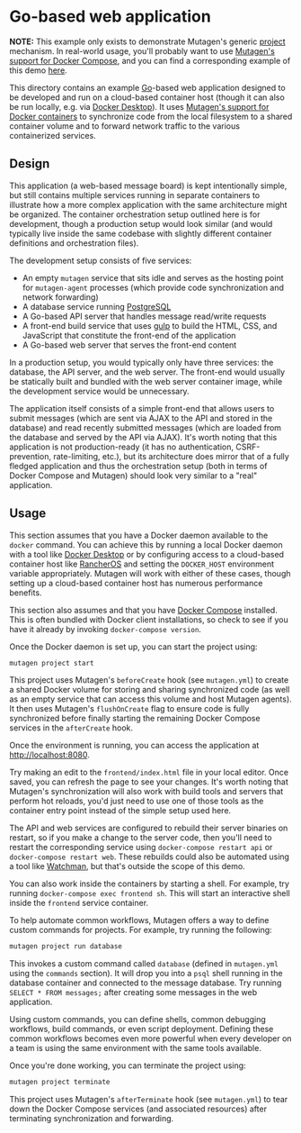 # Go-based web application

**NOTE:** This example only exists to demonstrate Mutagen's generic
[project](https://mutagen.io/documentation/orchestration/projects) mechanism. In
real-world usage, you'll probably want to use
[Mutagen's support for Docker Compose](https://mutagen.io/documentation/orchestration/compose),
and you can find a corresponding example of this demo
[here](https://github.com/mutagen-io/mutagen/tree/master/examples/compose/web-go).

This directory contains an example [Go](https://golang.org/)-based web
application designed to be developed and run on a cloud-based container host
(though it can also be run locally, e.g. via
[Docker Desktop](https://www.docker.com/products/docker-desktop)). It uses
[Mutagen's support for Docker containers](https://mutagen.io/documentation/transports/docker)
to synchronize code from the local filesystem to a shared container volume and
to forward network traffic to the various containerized services.


## Design

This application (a web-based message board) is kept intentionally simple, but
still contains multiple services running in separate containers to illustrate
how a more complex application with the same architecture might be organized.
The container orchestration setup outlined here is for development, though a
production setup would look similar (and would typically live inside the same
codebase with slightly different container definitions and orchestration files).

The development setup consists of five services:

- An empty `mutagen` service that sits idle and serves as the hosting point for
  `mutagen-agent` processes (which provide code synchronization and network
  forwarding)
- A database service running [PostgreSQL](https://www.postgresql.org/)
- A Go-based API server that handles message read/write requests
- A front-end build service that uses [gulp](https://gulpjs.com/) to build the
  HTML, CSS, and JavaScript that constitute the front-end of the application
- A Go-based web server that serves the front-end content

In a production setup, you would typically only have three services: the
database, the API server, and the web server. The front-end would usually be
statically built and bundled with the web server container image, while the
development service would be unnecessary.

The application itself consists of a simple front-end that allows users to
submit messages (which are sent via AJAX to the API and stored in the database)
and read recently submitted messages (which are loaded from the database and
served by the API via AJAX). It's worth noting that this application is not
production-ready (it has no authentication, CSRF-prevention, rate-limiting,
etc.), but its architecture does mirror that of a fully fledged application and
thus the orchestration setup (both in terms of Docker Compose and Mutagen)
should look very similar to a "real" application.


## Usage

This section assumes that you have a Docker daemon available to the `docker`
command. You can achieve this by running a local Docker daemon with a tool like
[Docker Desktop](https://www.docker.com/products/docker-desktop) or by
configuring access to a cloud-based container host like
[RancherOS](https://rancher.com/rancher-os/) and setting the `DOCKER_HOST`
environment variable appropriately. Mutagen will work with either of these
cases, though setting up a cloud-based container host has numerous performance
benefits.

This section also assumes and that you have
[Docker Compose](https://docs.docker.com/compose/) installed. This is often
bundled with Docker client installations, so check to see if you have it already
by invoking `docker-compose version`.

Once the Docker daemon is set up, you can start the project using:

```bash
mutagen project start
```

This project uses Mutagen's `beforeCreate` hook (see `mutagen.yml`) to create a
shared Docker volume for storing and sharing synchronized code (as well as an
empty service that can access this volume and host Mutagen agents). It then uses
Mutagen's `flushOnCreate` flag to ensure code is fully synchronized before
finally starting the remaining Docker Compose services in the `afterCreate`
hook.

Once the environment is running, you can access the application at
[http://localhost:8080](http://localhost:8080).

Try making an edit to the `frontend/index.html` file in your local editor. Once
saved, you can refresh the page to see your changes. It's worth noting that
Mutagen's synchronization will also work with build tools and servers that
perform hot reloads, you'd just need to use one of those tools as the container
entry point instead of the simple setup used here.

The API and web services are configured to rebuild their server binaries on
restart, so if you make a change to the server code, then you'll need to restart
the corresponding service using `docker-compose restart api` or
`docker-compose restart web`. These rebuilds could also be automated using a
tool like [Watchman](https://facebook.github.io/watchman/), but that's outside
the scope of this demo.

You can also work inside the containers by starting a shell. For example, try
running `docker-compose exec frontend sh`. This will start an interactive shell
inside the `frontend` service container.

To help automate common workflows, Mutagen offers a way to define custom
commands for projects. For example, try running the following:

```bash
mutagen project run database
```

This invokes a custom command called `database` (defined in `mutagen.yml` using
the `commands` section). It will drop you into a `psql` shell running in the
database container and connected to the message database. Try running
`SELECT * FROM messages;` after creating some messages in the web application.

Using custom commands, you can define shells, common debugging workflows, build
commands, or even script deployment. Defining these common workflows becomes
even more powerful when every developer on a team is using the same environment
with the same tools available.

Once you're done working, you can terminate the project using:

```bash
mutagen project terminate
```

This project uses Mutagen's `afterTerminate` hook (see `mutagen.yml`) to tear
down the Docker Compose services (and associated resources) after terminating
synchronization and forwarding.
